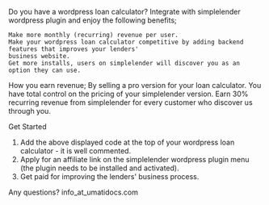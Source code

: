 Do you have a wordpress loan calculator? Integrate with simplelender wordpress plugin and enjoy the 
following benefits;

	Make more monthly (recurring) revenue per user.
    Make your wordpress loan calculator competitive by adding backend features that improves your lenders' 
	business website.
    Get more installs, users on simplelender will discover you as an option they can use.

How you earn revenue; 
	By selling a pro version for your loan calculator. You have total control on the pricing of your 
	simplelender version. 
	Earn 30% recurring revenue from simplelender for every customer who discover us through you.

Get Started
1. Add the above displayed code at the top of your wordpress loan calculator - it is well commented.
2. Apply for an affiliate link on the simplelender wordpress plugin menu (the plugin needs to be installed and
   activated).
3. Get paid for improving the lenders' business process.
	
Any questions? info_at_umatidocs.com